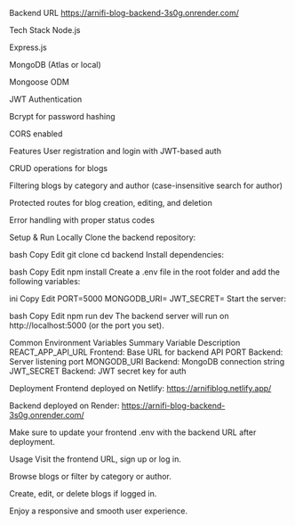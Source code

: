 Backend
URL
https://arnifi-blog-backend-3s0g.onrender.com/

Tech Stack
Node.js

Express.js

MongoDB (Atlas or local)

Mongoose ODM

JWT Authentication

Bcrypt for password hashing

CORS enabled

Features
User registration and login with JWT-based auth

CRUD operations for blogs

Filtering blogs by category and author (case-insensitive search for author)

Protected routes for blog creation, editing, and deletion

Error handling with proper status codes

Setup & Run Locally
Clone the backend repository:

bash
Copy
Edit
git clone <backend-repo-url>
cd backend
Install dependencies:

bash
Copy
Edit
npm install
Create a .env file in the root folder and add the following variables:

ini
Copy
Edit
PORT=5000
MONGODB_URI=<your-mongodb-connection-string>
JWT_SECRET=<your-jwt-secret>
Start the server:

bash
Copy
Edit
npm run dev
The backend server will run on http://localhost:5000 (or the port you set).

Common
Environment Variables Summary
Variable	Description
REACT_APP_API_URL	Frontend: Base URL for backend API
PORT	Backend: Server listening port
MONGODB_URI	Backend: MongoDB connection string
JWT_SECRET	Backend: JWT secret key for auth

Deployment
Frontend deployed on Netlify: https://arnifiblog.netlify.app/

Backend deployed on Render: https://arnifi-blog-backend-3s0g.onrender.com/

Make sure to update your frontend .env with the backend URL after deployment.

Usage
Visit the frontend URL, sign up or log in.

Browse blogs or filter by category or author.

Create, edit, or delete blogs if logged in.

Enjoy a responsive and smooth user experience.

